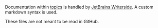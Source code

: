 Documentation within [topics](/docs/topics) is handled by [JetBrains Writerside](https://www.jetbrains.com/writerside/). A custom markdown syntax is used.

These files are not meant to be read in GitHub.
